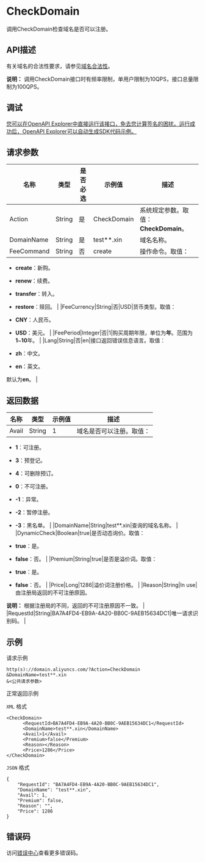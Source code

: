 # CheckDomain

调用CheckDomain检查域名是否可以注册。

## API描述

有关域名的合法性要求，请参见[域名合法性](~~67788~~)。

**说明：** 调用CheckDomain接口时有频率限制，单用户限制为10QPS，接口总量限制为100QPS。

## 调试

[您可以在OpenAPI Explorer中直接运行该接口，免去您计算签名的困扰。运行成功后，OpenAPI Explorer可以自动生成SDK代码示例。](https://api.aliyun.com/#product=Domain&api=CheckDomain&type=RPC&version=2018-01-29)

## 请求参数

|名称|类型|是否必选|示例值|描述|
|--|--|----|---|--|
|Action|String|是|CheckDomain|系统规定参数。取值：**CheckDomain**。 |
|DomainName|String|是|test\*\*.xin|域名名称。 |
|FeeCommand|String|否|create|操作命令。取值：

 -   **create**：新购。
-   **renew**：续费。
-   **transfer**：转入。
-   **restore**：赎回。 |
|FeeCurrency|String|否|USD|货币类型。取值：

 -   **CNY**：人民币。
-   **USD**：美元。 |
|FeePeriod|Integer|否|1|购买周期年限，单位为**年**。范围为**1**~**10**年。 |
|Lang|String|否|en|接口返回错误信息语言。取值：

 -   **zh**：中文。
-   **en**：英文。

 默认为**en**。 |

## 返回数据

|名称|类型|示例值|描述|
|--|--|---|--|
|Avail|String|1|域名是否可以注册。取值：

 -   **1**：可注册。
-   **3**：预登记。
-   **4**：可删除预订。
-   **0**：不可注册。
-   **-1**：异常。
-   **-2**：暂停注册。
-   **-3**：黑名单。 |
|DomainName|String|test\*\*.xin|查询的域名名称。 |
|DynamicCheck|Boolean|true|是否动态询价。取值：

 -   **true**：是。
-   **false**：否。 |
|Premium|String|true|是否是溢价词。取值：

 -   **true**：是。
-   **false**：否。 |
|Price|Long|1286|溢价词注册价格。 |
|Reason|String|In use|由注册局返回的不可注册原因。

 **说明：** 根据注册局的不同，返回的不可注册原因不一致。 |
|RequestId|String|BA7A4FD4-EB9A-4A20-BB0C-9AEB15634DC1|唯一请求识别码。 |

## 示例

请求示例

```
http(s)://domain.aliyuncs.com/?Action=CheckDomain
&DomainName=test**.xin
&<公共请求参数>
```

正常返回示例

`XML` 格式

```
<CheckDomain>
      <RequestId>BA7A4FD4-EB9A-4A20-BB0C-9AEB15634DC1</RequestId>
      <DomainName>test**.xin</DomainName>
      <Avail>1</Avail>
      <Premium>false</Premium>
      <Reason></Reason>
      <Price>1286</Price>
</CheckDomain>
```

`JSON` 格式

```
{
    "RequestId": "BA7A4FD4-EB9A-4A20-BB0C-9AEB15634DC1",
    "DomainName": "test**.xin",
    "Avail": 1,
    "Premium": false,
    "Reason": "",
    "Price": 1286
}
```

## 错误码

访问[错误中心](https://error-center.aliyun.com/status/product/Domain)查看更多错误码。

